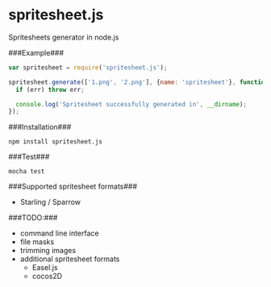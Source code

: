 spritesheet.js
==============

Spritesheets generator in node.js


###Example###
```javascript
var spritesheet = require('spritesheet.js');

spritesheet.generate(['1.png', '2.png'], {name: 'spritesheet'}, function (err) {
  if (err) throw err;

  console.log('Spritesheet successfully generated in', __dirname);
});
```
###Installation###
```
npm install spritesheet.js
```

###Test###
```
mocha test
```
###Supported spritesheet formats###
* Starling / Sparrow


###TODO:###
* command line interface
* file masks
* trimming images
* additional spritesheet formats
  * Easel.js
  * cocos2D
